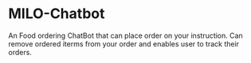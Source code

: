 # MILO-Chatbot
An Food ordering ChatBot that can place order on your instruction.
Can remove ordered iterms from your order and enables user to track their orders.
